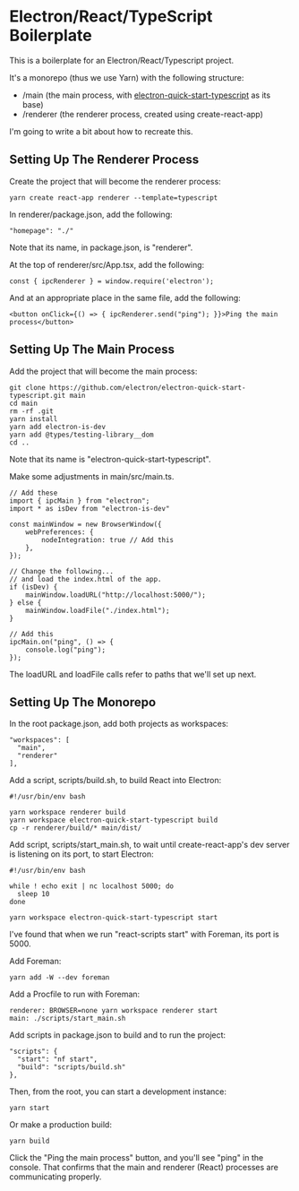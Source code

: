 # Electron/React/TypeScript Boilerplate

This is a boilerplate for an Electron/React/Typescript project.

It's a monorepo (thus we use Yarn) with the following structure:

* /main (the main process, with [electron-quick-start-typescript](https://github.com/electron/electron-quick-start-typescript) as its base)
* /renderer (the renderer process, created using create-react-app)

I'm going to write a bit about how to recreate this.

## Setting Up The Renderer Process

Create the project that will become the renderer process:

	yarn create react-app renderer --template=typescript

In renderer/package.json, add the following:

	"homepage": "./"

Note that its name, in package.json, is "renderer".

At the top of renderer/src/App.tsx, add the following:

	const { ipcRenderer } = window.require('electron');

And at an appropriate place in the same file, add the following:
     
	<button onClick={() => { ipcRenderer.send("ping"); }}>Ping the main process</button>

## Setting Up The Main Process

Add the project that will become the main process:

	git clone https://github.com/electron/electron-quick-start-typescript.git main
	cd main
	rm -rf .git
	yarn install
	yarn add electron-is-dev
	yarn add @types/testing-library__dom
	cd ..

Note that its name is "electron-quick-start-typescript".

Make some adjustments in main/src/main.ts.

	// Add these
	import { ipcMain } from "electron";
	import * as isDev from "electron-is-dev"

	const mainWindow = new BrowserWindow({
		webPreferences: {
			nodeIntegration: true // Add this
		},
	});

	// Change the following...
	// and load the index.html of the app.
	if (isDev) {
		mainWindow.loadURL("http://localhost:5000/");
	} else {
		mainWindow.loadFile("./index.html");
	}

	// Add this
	ipcMain.on("ping", () => {
  		console.log("ping");
	});

The loadURL and loadFile calls refer to paths that we'll set up next.

## Setting Up The Monorepo

In the root package.json, add both projects as workspaces:

	"workspaces": [
	  "main",
	  "renderer"
	],

Add a script, scripts/build.sh, to build React into Electron:

	#!/usr/bin/env bash

	yarn workspace renderer build
	yarn workspace electron-quick-start-typescript build
	cp -r renderer/build/* main/dist/

Add script, scripts/start_main.sh, to wait until create-react-app's dev server is listening on its port, to start Electron:

	#!/usr/bin/env bash

	while ! echo exit | nc localhost 5000; do
	  sleep 10
	done

	yarn workspace electron-quick-start-typescript start

I've found that when we run "react-scripts start" with Foreman, its port is 5000.

Add Foreman:

	yarn add -W --dev foreman

Add a Procfile to run with Foreman:

	renderer: BROWSER=none yarn workspace renderer start
	main: ./scripts/start_main.sh

Add scripts in package.json to build and to run the project:

	"scripts": {
	  "start": "nf start",
	  "build": "scripts/build.sh"
	},

Then, from the root, you can start a development instance:

	yarn start

Or make a production build:

	yarn build

Click the "Ping the main process" button, and you'll see "ping" in the console. That confirms that the main and renderer (React) processes are communicating properly.
